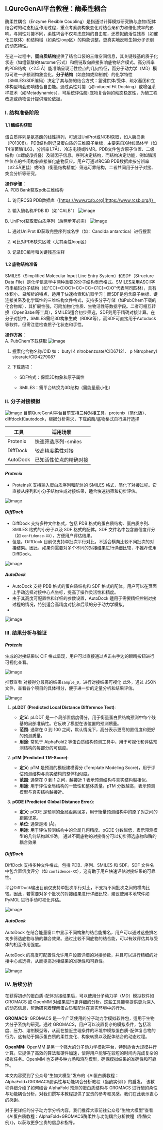 ##  I.QureGenAI平台教程：酶柔性耦合


酶柔性耦合（Enzyme Flexible Coupling）是指通过计算模拟研究酶与底物/配体结合时的动态相互作用过程，重点考察酶构象变化对结合亲和力和催化效率的影响。与刚性对接不同，柔性耦合不仅考虑底物的自由度，还模拟酶活性残基（如催化三联体）和结构域（如柔性loop区）的构象调整，更真实地反映生物分子识别的动态特性。

在这一过程中，**蛋白质结构**提供了结合口袋的三维空间信息，其关键残基的质子化状态（如组氨酸的tautomer形式）和侧链取向直接影响底物结合模式。高分辨率的PDB结构（<2.5 Å）能准确呈现活性位点的几何特征，而分子动力学（MD）模拟可进一步预测构象变化。**分子结构**（如底物或抑制剂）的化学特性（SMILES/SDF编码）决定了其与酶的结合方式：氢键供体/受体、疏水基团和立体构型均会影响结合自由能。通过柔性对接（如Induced Fit Docking）或增强采样技术（如Metadynamics），可系统评估酶-底物复合物的动态稳定性，为酶工程改造或药物设计提供理论依据。

### I. 结构准备阶段
#### 1.1 酶结构获取

蛋白质序列是氨基酸的线性排列，可通过UniProt或NCBI获取，如人胰岛素（P01308）。PDB结构则记录蛋白质的三维原子坐标，主要来自X射线晶体学（如T4溶菌酶1L63，分辨率1.7Å）、冷冻电镜或NMR。PDB文件包含原子位置、二级结构（α螺旋/β折叠）及辅因子信息。序列决定结构，而结构决定功能，例如酶活性位点的空间构象直接催化底物反应。用户可通过RCSB PDB数据库按分辨率（≤2.5Å更佳）或R值（衡量结构精度）筛选可靠结构，二者共同用于分子对接、突变分析等研究。

**操作步骤**：  
A. PDB Bank获取pdb三维结构

1. 访问RCSB PDB数据库（[https://www.rcsb.org](https://www.rcsb.org/)）
    
2. 输入酶名称/PDB ID（如"CALB"）
    ![image](../images/workshop_image/截屏2025_07_16_下午5_20_04.png)



B. UniProt获取蛋白质序列（后两步非必需）
![image](../images/workshop_image/截屏2025_07_16_下午5_26_55.png)

1. 通过UniProt ID获取完整序列或名字（如：Candida antarctica）进行搜索
    
2. 可比对PDB缺失区域（尤其柔性loop区）
    
3. 记录EC编号和关键残基注释


#### 1.2 底物结构准备

SMILES（Simplified Molecular Input Line Entry System）和SDF（Structure Data File）是化学信息学中两种重要的分子结构表示格式。SMILES采用ASCII字符串编码分子结构（如"CC(=O)OC1=CC=CC=C1C(=O)O"代表阿司匹林），具有体积小、易解析的特点，适用于快速检索和机器学习；而SDF是包含原子坐标、键连接关系及化学属性的三维结构文件格式，支持多分子存储（如PubChem下载的化合物库），其扩展性强，可附加物化性质、生物活性等数据字段。二者可相互转换（OpenBabel等工具），SMILES适合初步筛选，SDF则用于精确对接计算。在分子对接中，SMILES需经3D构象生成（RDKit等），而SDF可直接用于Autodock等软件，但需注意检查质子化状态和手性。

**操作方案**：  
A. PubChem下载获取
![image](../images/workshop_image/截屏2025_07_16_下午5_37_43.png)

1. 搜索化合物名称/CID
    如： butyl 4 nitrobenzoate/CID67121、 p Nitrophenyl stearate/CID4279087
    
     
2. 下载选项：
    
    - SDF格式：保留3D构象和原子属性
        
    - SMILES：需平台转换为3D结构（需能量最小化）



### II. 分子对接模拟

![image](../images/workshop_image/截屏2025_07_16_下午5_39_08.png)
目前QureGenAI平台目前支持三种对接工具，protenix（简化版）、diffdock和autodock，根据分析需求，下载的酶/底物格式自行进行选择

| 工具       | 适用场景          |
| -------- | ------------- |
| Protenix | 快速筛选序列-smiles |
| DiffDock | 较高精度柔性对接      |
| AutoDock | 已知活性位点的精确对接   |

#### *Protenix*

- ProteinsX 支持输入蛋白质序列和配体的 SMILES 格式，简化了对接过程。它直接从序列和小分子结构生成对接结果，适合快速初筛和初步评估。

![image](../images/workshop_image/截屏2025_07_16_下午5_40_06.png)

#### *DiffDock*

- DiffDock 支持多种文件格式，包括 PDB 格式的蛋白质结构、蛋白质序列、SMILES 格式的小分子以及 SDF 格式的配体。SDF 文件名中包含置信度评分（如 `confidence-XX`），方便用户评估结果。
- 但是，DiffDock 目前仅支持单批次平行对比，不适合横向比较不同批次的对接结果。因此，如果你需要对多个不同的对接结果进行详细比较，不推荐使用 DiffDock。

![image](../images/workshop_image/截屏2025_07_16_下午5_40_57.png)



#### *AutoDock*

- AutoDock 支持 PDB 格式的蛋白质结构和 SDF 格式的配体。用户可以在页面上手动选择对接中心点坐标，提高了操作灵活性和精度。
- 由于其高度可配置性和详细的参数设置，AutoDock 适用于需要精细控制对接过程的情况，特别适合高精度对接和后续的分子动力学模拟。
- 
![image](../images/workshop_image/截屏2025_07_16_下午5_43_49.png)


### III. 结果分析与验证

#### *Protenix*

生成的对接结果以 CIF 格式呈现，用户可以直接通过点击右手边的眼睛按钮进行可视化查看。

![image](../images/workshop_image/截屏2025_07_16_下午5_44_49.png)


推荐查看 对接得分最高的结果`sample_0`，进行对接结果可视化
此外，通过 JSON 文件，查看各个项目的具体得分，便于进一步的定量分析和结果评估。

![image](../images/workshop_image/截屏2025_07_16_下午5_45_15.png)
1. **pLDDT (Predicted Local Distance Difference Test)**:
    
    - **定义**: pLDDT 是一个局部置信度得分，用于衡量蛋白质结构预测中每个残基的局部准确性。它反映了模型在该位置的预测质量。
    - **范围**: 通常在 0 到 100 之间，默认情况下，高分表示更高的置信度和更好的预测质量。
    - **用途**: 常见于 AlphaFold2 等蛋白质结构预测工具中，用于可视化和评估预测结构的每部分的可信度。
2. **pTM (Predicted TM-Score)**:
    
    - **定义**: pTM 是预测的模板建模得分 (Template Modeling Score)，用于评估预测结构与真实结构的整体相似度。
    - **范围**: 通常在 0 到 1 之间，越接近 1 表示预测结构与真实结构越相似。
    - **用途**: 用于评估全局结构的一致性和整体质量。pTM 分数越高，表示预测模型与真实结构越接近。
3. **pGDE (Predicted Global Distance Error)**:
    
    - **定义**: pGDE 是预测的全局距离误差，用于衡量预测结构中的原子对之间的距离误差。
    - **单位**: 通常是埃 (Å)。
    - **用途**: 用于评估预测结构中的全局几何精度。pGDE 分数越低，表示预测模型的几何结构越准确。
通过不同底物的对接得分可以初步筛选底物和酶的耦合效果


#### *DiffDock*
DiffDock 支持多种文件格式，包括 PDB、序列、SMILES 和 SDF。SDF 文件名中包含置信度评分（如 `confidence-XX`），这有助于用户快速评估对接结果的可靠性。

平台DiffDock输出目前仅支持单批次平行对比，不支持不同批次之间的横向比较。因此，若需要对多个批次的对接结果进行详细比较，建议使用本地软件如 PyMOL 进行手动可视化评估。

![image](../images/workshop_image/截屏2025_07_16_下午5_47_39.png)




#### *AutoDock*
AutoDock 在结合能量窗口中显示不同构象的结合能排名，用户可以通过这些排名初步筛选底物与酶的耦合效果。通过比较不同底物的结合能，可以有效评估其与受体的相互作用强度。

AutoDock 的高度可配置性允许用户设置详细的对接参数，并且可以进行精细的对接中心点选择，从而提高对接结果的准确性和可靠性。

![image](../images/workshop_image/截屏2025_07_16_下午5_49_06.png)

### IV. 后续分析

在获得初步的蛋白质-配体对接结果后，可以使用分子动力学（MD）模拟软件如 GROMACS 或 OpenMM 对结果进行更详细的分析。这些工具能够提供更为深入的动态信息，帮助研究者理解蛋白质和配体在真实环境中的行为。

**GROMACS:** GROMACS 是一个广泛使用的分子动力学模拟软件包，适用于生物大分子系统的研究。通过 GROMACS，用户可以设置复杂的模拟条件，包括温度、压力、溶剂模型等，从而在接近生理条件的环境中模拟蛋白质-配体复合物的行为。这有助于揭示蛋白质的柔性变化、构象转换以及配体结合的动态过程。

**OpenMM:** OpenMM 是另一个强大的分子动力学模拟平台，特别适合大规模并行计算。它提供了高效的算法和硬件加速，使得用户能够在较短的时间内完成复杂的模拟任务。OpenMM 也支持多种力场和溶剂模型，确保模拟结果的准确性和可靠性。


本文内容受到了公众号“生物大模型”发布的《AI蛋白质教程：AlphaFold+GROMACS酶柔性与功能耦合分析教程（酯酶实例）》的启发。
该教程详细介绍了如何结合 AlphaFold 预测的蛋白质结构与 GROMACS 进行酶的柔性与功能耦合分析，对我们撰写本教程提供了宝贵的参考和灵感。我们在此表示衷心的感谢。

对于更详细的分子动力学分析内容，我们推荐大家前往公众号“生物大模型”查看《AI蛋白质教程：AlphaFold+GROMACS酶柔性与功能耦合分析教程（酯酶实例）》，以获取更多宝贵的信息和指导。


